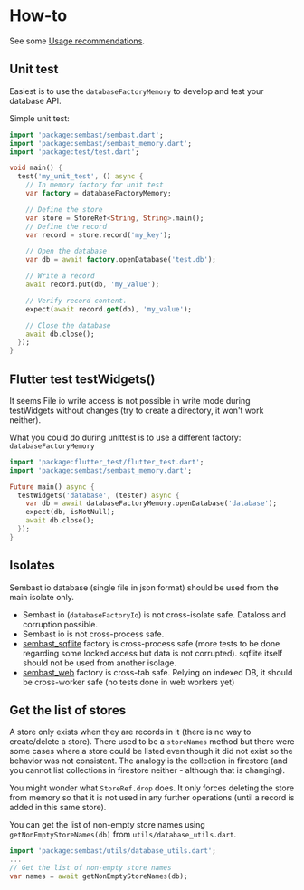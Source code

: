 # How-to

See some [Usage recommendations](usage_recommendations.md).
## Unit test

Easiest is to use the `databaseFactoryMemory` to develop and test your database API.

Simple unit test:
```dart
import 'package:sembast/sembast.dart';
import 'package:sembast/sembast_memory.dart';
import 'package:test/test.dart';

void main() {
  test('my_unit_test', () async {
    // In memory factory for unit test
    var factory = databaseFactoryMemory;

    // Define the store
    var store = StoreRef<String, String>.main();
    // Define the record
    var record = store.record('my_key');

    // Open the database
    var db = await factory.openDatabase('test.db');

    // Write a record
    await record.put(db, 'my_value');

    // Verify record content.
    expect(await record.get(db), 'my_value');

    // Close the database
    await db.close();
  });
}
```

## Flutter test testWidgets()

It seems File io write access is not possible in write mode during testWidgets without changes (try to create a directory, it won't work neither).
                                                     
What you could do during unittest is to use a different factory: `databaseFactoryMemory`

```dart
import 'package:flutter_test/flutter_test.dart';
import 'package:sembast/sembast_memory.dart';

Future main() async {
  testWidgets('database', (tester) async {
    var db = await databaseFactoryMemory.openDatabase('database');
    expect(db, isNotNull);
    await db.close();
  });
}
```

## Isolates

Sembast io database (single file in json format) should be used from the main isolate only.

* Sembast io (`databaseFactoryIo`) is not cross-isolate safe. Dataloss and corruption possible.
* Sembast io is not cross-process safe.
* [sembast_sqflite](https://pub.dev/packages/sembast_sqflite) factory is cross-process safe (more tests to be done regarding some locked access but data is not corrupted). sqflite itself should not be used from another isolage.
* [sembast_web](https://pub.dev/packages/sembast_web) factory is cross-tab safe. Relying on indexed DB, it should be cross-worker safe (no tests done in web workers yet)

## Get the list of stores

A store only exists when they are records in it 
(there is no way to create/delete a store). There used to be a `storeNames` method
but there were some cases where a store could be listed even though it did not 
exist so the behavior was not consistent. The analogy is the collection 
in firestore (and you cannot list collections in firestore neither - although that is changing).

You might wonder what `StoreRef.drop` does. It only forces deleting the store from memory so that it is not
used in any further operations (until a record is added in this same store). 

You can get the list of non-empty store names using `getNonEmptyStoreNames(db)` from `utils/database_utils.dart`.

```dart
import 'package:sembast/utils/database_utils.dart';
...
// Get the list of non-empty store names
var names = await getNonEmptyStoreNames(db);
```